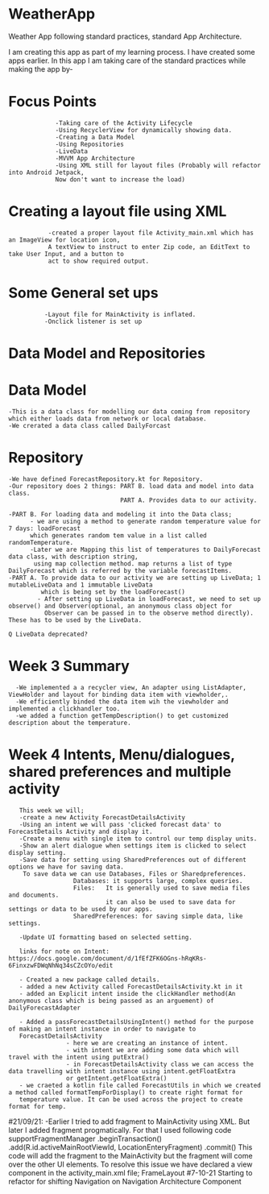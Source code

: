 # WeatherApp
Weather App following standard practices, standard App Architecture.

I am creating this app as part of my learning process. I have created some apps earlier. In this app I am taking care of the standard practices while making the app by-

# Focus Points
                 -Taking care of the Activity Lifecycle
                 -Using RecyclerView for dynamically showing data.
                 -Creating a Data Model
                 -Using Repositories
                 -LiveData
                 -MVVM App Architecture
                 -Using XML still for layout files (Probably will refactor into Android Jetpack,
                 Now don't want to increase the load)

# Creating a layout file using XML
               -created a proper layout file Activity_main.xml which has an ImageView for location icon,
               A textView to instruct to enter Zip code, an EditText to take User Input, and a button to
               act to show required output.


# Some General set ups
              -Layout file for MainActivity is inflated.
              -Onclick listener is set up
# Data Model and Repositories
# Data Model
    -This is a data class for modelling our data coming from repository which either loads data from network or local database.
    -We crerated a data class called DailyForcast
# Repository 
    -We have defined ForecastRepository.kt for Repository.
    -Our repository does 2 things: PART B. load data and model into data class.
                                   PART A. Provides data to our activity.
                                   
    -PART B. For loading data and modeling it into the Data class;
          - we are using a method to generate random temperature value for 7 days: loadForecast 
          which generates random tem value in a list called randomTemperature.
          -Later we are Mapping this list of temperatures to DailyForecast data class, with description string, 
           using map collection method. map returns a list of type DailyForecast which is referred by the variable forecastItems.
    -PART A. To provide data to our activity we are setting up LiveData; 1 mutableLiveData and 1 immutable LiveData
             which is being set by the loadForecast()
            - After setting up LiveData in loadForecast, we need to set up observe() and Observer(optional, an anonymous class object for
              Observer can be passed in to the observe method directly). These has to be used by the LiveData.
    
    Q LiveData deprecated? 
# Week 3 Summary
      -We implemented a a recycler view, An adapter using ListAdapter, ViewHolder and layout for binding data item with viewholder,.
      -We efficiently binded the data item wih the viewholder and implemented a clickhandler too.
      -we added a function getTempDescription() to get customized description about the temperature.

# Week 4 Intents, Menu/dialogues, shared preferences and multiple activity
       This week we will;
       -create a new Activity ForecastDetailsActivity
       -Using an intent we will pass 'clicked forecast data' to ForecastDetails Activity and display it.
       -Create a menu with single item to control our temp display units.
       -Show an alert dialogue when settings item is clicked to select display setting.
       -Save data for setting using SharedPreferences out of different options we have for saving data. 
        To save data we can use Databases, Files or Sharedpreferences.
                      Databases: it supports large, complex quesries.
                      Files:   It is generally used to save media files and documents.
                               it can also be used to save data for settings or data to be used by our apps.
                      SharedPreferences: for saving simple data, like settings.
                      
       -Update UI formatting based on selected setting.
       
       links for note on Intent: https://docs.google.com/document/d/1fEfZFK6OGns-hRqKRs-6FinxzwFDWqNhNq34sCZcOYo/edit
       
       - Created a new package called details.
       - added a new Activity called ForecastDetailsActivity.kt in it
       - added an Explicit intent inside the clickHandler method(An anonymous class which is being passed as an arguement) of DailyForecastAdapter

       - Added a passForecastDetailsUsingIntent() method for the purpose of making an intent instance in order to navigate to 
       ForecastDetailsActivity 
                    - here we are creating an instance of intent.
                    - with intent we are adding some data which will travel with the intent using putExtra()
                    - in ForecastDetailsActivity class we can access the data travelling with intent instance using intent.getFloatExtra 
                    or getIntent.getFloatExtra()
       - we craeted a kotlin file called ForecastUtils in which we created a method called formatTempForDisplay() to create right format for 
       temperature value. It can be used across the project to create format for temp.
       
 #21/09/21:
         -Earlier I tried to add fragment to MainActivity using XML.
         But later I added fragment progmatically. For that I used following code
         supportFragmentManager
             .beginTransaction()
             .add(R.id.activeMainRootViewId, LocationEnteryFragment)
             .commit()
         This code will add the fragment to the MainActivity but the fragment will come over the other UI elements.
         To resolve this issue we have declared a view component in the activity_main.xml file; FrameLayout
 #7-10-21
        Starting to refactor for shifting Navigation on Navigation Architecture Component